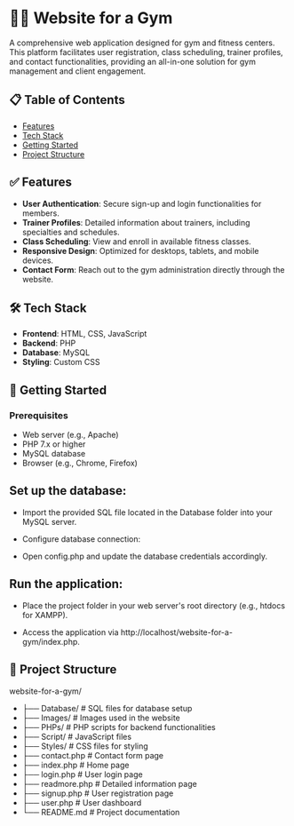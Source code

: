 # 🏋️‍♂️ Website for a Gym

A comprehensive web application designed for gym and fitness centers. This platform facilitates user registration, class scheduling, trainer profiles, and contact functionalities, providing an all-in-one solution for gym management and client engagement.

## 📋 Table of Contents

- [Features](#features)
- [Tech Stack](#tech-stack)
- [Getting Started](#getting-started)
- [Project Structure](#project-structure)


## ✅ Features

- **User Authentication**: Secure sign-up and login functionalities for members.
- **Trainer Profiles**: Detailed information about trainers, including specialties and schedules.
- **Class Scheduling**: View and enroll in available fitness classes.
- **Responsive Design**: Optimized for desktops, tablets, and mobile devices.
- **Contact Form**: Reach out to the gym administration directly through the website.

## 🛠️ Tech Stack

- **Frontend**: HTML, CSS, JavaScript
- **Backend**: PHP
- **Database**: MySQL
- **Styling**: Custom CSS

## 🚀 Getting Started

### Prerequisites

- Web server (e.g., Apache)
- PHP 7.x or higher
- MySQL database
- Browser (e.g., Chrome, Firefox)

## Set up the database:

- Import the provided SQL file located in the Database folder into your MySQL server.

- Configure database connection:

- Open config.php and update the database credentials accordingly.

## Run the application:

- Place the project folder in your web server's root directory (e.g., htdocs for XAMPP).

- Access the application via http://localhost/website-for-a-gym/index.php.

## 📁 Project Structure
website-for-a-gym/
- ├── Database/           # SQL files for database setup
- ├── Images/             # Images used in the website
- ├── PHPs/               # PHP scripts for backend functionalities
- ├── Script/             # JavaScript files
- ├── Styles/             # CSS files for styling
- ├── contact.php         # Contact form page
- ├── index.php           # Home page
- ├── login.php           # User login page
- ├── readmore.php        # Detailed information page
- ├── signup.php          # User registration page
- ├── user.php            # User dashboard
- └── README.md           # Project documentation

